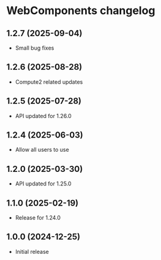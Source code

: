 # WebComponents changelog

## 1.2.7 (2025-09-04)

- Small bug fixes

## 1.2.6 (2025-08-28)

- Compute2 related updates

## 1.2.5 (2025-07-28)

- API updated for 1.26.0

## 1.2.4 (2025-06-03)

- Allow all users to use

## 1.2.0 (2025-03-30)

- API updated for 1.25.0

## 1.1.0 (2025-02-19)

- Release for 1.24.0

## 1.0.0 (2024-12-25)

- Initial release
